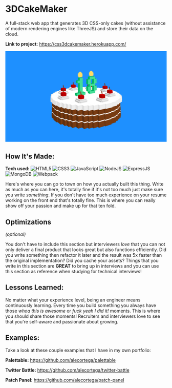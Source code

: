 # 3DCakeMaker
A full-stack web app that generates 3D CSS-only cakes (without assistance of modern rendering engines like ThreeJS) and store their data on the cloud.

**Link to project:** https://css3dcakemaker.herokuapp.com/

![CSS 3D sample cake](https://github.com/khanhtranngoccva/3DCakeMaker/raw/main/sampleCake.png)

## How It's Made:

**Tech used:**
<img src="https://img.shields.io/static/v1?label=|&message=HTML5&color=red&logo=html5&labelColor=white" alt="HTML5"/>
<img src="https://img.shields.io/static/v1?label=|&message=CSS3&color=dodgerblue&logo=css3&labelColor=white&logoColor=dodgerblue" alt="CSS3"/>
<img src="https://img.shields.io/static/v1?label=|&message=JAVASCRIPT&color=yellow&logo=javascript&labelColor=white&logoColor=yellow" alt="JavaScript"/>
<img src="https://img.shields.io/static/v1?label=|&message=NODEJS&color=darkgreen&logo=nodedotjs&labelColor=white&logoColor=darkgreen" alt="NodeJS"/>
<img src="https://img.shields.io/static/v1?label=|&message=JAVASCRIPT&color=yellow&logo=javascript&labelColor=white&logoColor=yellow" alt="ExpressJS"/>
<img src="https://img.shields.io/static/v1?label=|&message=JAVASCRIPT&color=yellow&logo=javascript&labelColor=white&logoColor=yellow" alt="MongoDB"/>
<img src="https://img.shields.io/static/v1?label=|&message=JAVASCRIPT&color=yellow&logo=javascript&labelColor=white&logoColor=yellow" alt="Webpack"/>

Here's where you can go to town on how you actually built this thing. Write as much as you can here, it's totally fine if it's not too much just make sure you write *something*. If you don't have too much experience on your resume working on the front end that's totally fine. This is where you can really show off your passion and make up for that ten fold.

## Optimizations
*(optional)*

You don't have to include this section but interviewers *love* that you can not only deliver a final product that looks great but also functions efficiently. Did you write something then refactor it later and the result was 5x faster than the original implementation? Did you cache your assets? Things that you write in this section are **GREAT** to bring up in interviews and you can use this section as reference when studying for technical interviews!

## Lessons Learned:

No matter what your experience level, being an engineer means continuously learning. Every time you build something you always have those *whoa this is awesome* or *fuck yeah I did it!* moments. This is where you should share those moments! Recruiters and interviewers love to see that you're self-aware and passionate about growing.

## Examples:
Take a look at these couple examples that I have in my own portfolio:

**Palettable:** https://github.com/alecortega/palettable

**Twitter Battle:** https://github.com/alecortega/twitter-battle

**Patch Panel:** https://github.com/alecortega/patch-panel



